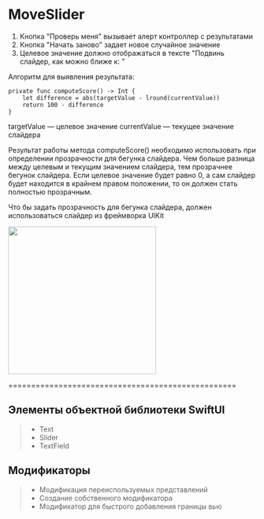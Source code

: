 # MoveSlider

1. Кнопка "Проверь меня" вызывает алерт контроллер с результатами
2. Кнопка "Начать заново" задает новое случайное значение
3. Целевое значение должно отображаться в тексте "Подвинь слайдер, как можно ближе к: "

Алгоритм для выявления результата:

```
private func computeScore() -> Int {
    let difference = abs(targetValue - lround(currentValue))
    return 100 - difference
}
```

targetValue — целевое значение
currentValue — текущее значение слайдера

Результат работы метода computeScore() необходимо использовать при определении прозрачности для бегунка слайдера.
Чем больше разница между целевым и текущим значением слайдера, тем прозрачнее бегунок слайдера. 
Если целевое значение будет равно 0, а сам слайдер будет находится в крайнем правом положении, то он должен стать полностью прозрачным.

Что бы задать прозрачность для бегунка слайдера, должен использоваться слайдер из фреймворка UIKit


<img src = "https://user-images.githubusercontent.com/101284761/167265903-386db296-cc59-4747-a5c8-3d37343a5b33.png" width = "300">


==================================================

## Элементы объектной библиотеки SwiftUI

> + Text
> + Slider
> + TextField

## Модификаторы

> + Модификация переиспользуемых представлений
> + Создание собственного модификатора
> + Модификатор для быстрого добавления границы вью
